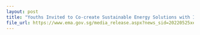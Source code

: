```yaml
---
layout: post
title: "Youths Invited to Co-create Sustainable Energy Solutions with Industry"
file_url: https://www.ema.gov.sg/media_release.aspx?news_sid=20220525xeuom2mir6gv
---
```

